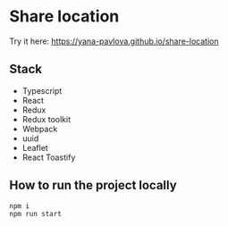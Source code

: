 # Share location

Try it here: <a href="https://yana-pavlova.github.io/share-location">https://yana-pavlova.github.io/share-location</a>

## Stack

- Typescript
- React
- Redux
- Redux toolkit
- Webpack
- uuid
- Leaflet
- React Toastify

## How to run the project locally

```
npm i
npm run start
```
